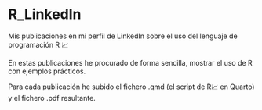 # R_LinkedIn

Mis publicaciones en mi perfil de LinkedIn sobre el uso del lenguaje de programación R 📈

En estas publicaciones he procurado de forma sencilla, mostrar el uso de R con ejemplos prácticos.

Para cada publicación he subido el fichero .qmd (el script de R📈 en Quarto) y el fichero .pdf resultante.


